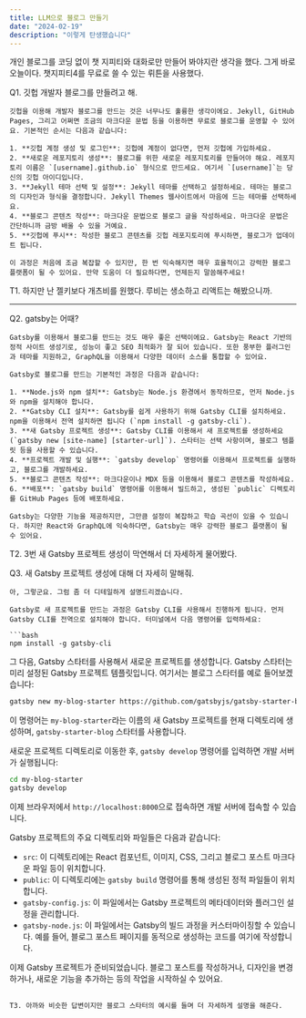 ```yaml
---
title: LLM으로 블로그 만들기
date: "2024-02-19"
description: "이렇게 탄생했습니다"
---
```


개인 블로그를 코딩 없이 챗 지피티와 대화로만 만들어 봐야지란 생각을 했다. 그게 바로 오늘이다. 챗지피티4를 무료로 쓸 수 있는 뤼튼을 사용했다.

Q1. 깃헙 개발자 블로그를 만들려고 해.

```
깃헙을 이용해 개발자 블로그를 만드는 것은 너무나도 훌륭한 생각이에요. Jekyll, GitHub Pages, 그리고 어쩌면 조금의 마크다운 문법 등을 이용하면 무료로 블로그를 운영할 수 있어요. 기본적인 순서는 다음과 같습니다:

1. **깃헙 계정 생성 및 로그인**: 깃헙에 계정이 없다면, 먼저 깃헙에 가입하세요.
2. **새로운 레포지토리 생성**: 블로그를 위한 새로운 레포지토리를 만들어야 해요. 레포지토리 이름은 `[username].github.io` 형식으로 만드세요. 여기서 `[username]`는 당신의 깃헙 아이디입니다.
3. **Jekyll 테마 선택 및 설정**: Jekyll 테마를 선택하고 설정하세요. 테마는 블로그의 디자인과 형식을 결정합니다. Jekyll Themes 웹사이트에서 마음에 드는 테마를 선택하세요.
4. **블로그 콘텐츠 작성**: 마크다운 문법으로 블로그 글을 작성하세요. 마크다운 문법은 간단하니까 금방 배울 수 있을 거예요.
5. **깃헙에 푸시**: 작성한 블로그 콘텐츠를 깃헙 레포지토리에 푸시하면, 블로그가 업데이트 됩니다.

이 과정은 처음에 조금 복잡할 수 있지만, 한 번 익숙해지면 매우 효율적이고 강력한 블로그 플랫폼이 될 수 있어요. 만약 도움이 더 필요하다면, 언제든지 말씀해주세요!

```

T1. 하지만 난 젤키보다 개츠비를 원했다. 루비는 생소하고 리액트는 해봤으니까.

---

Q2. gatsby는 어때?

```
Gatsby를 이용해서 블로그를 만드는 것도 매우 좋은 선택이에요. Gatsby는 React 기반의 정적 사이트 생성기로, 성능이 좋고 SEO 최적화가 잘 되어 있습니다. 또한 풍부한 플러그인과 테마를 지원하고, GraphQL을 이용해서 다양한 데이터 소스를 통합할 수 있어요.

Gatsby로 블로그를 만드는 기본적인 과정은 다음과 같습니다:

1. **Node.js와 npm 설치**: Gatsby는 Node.js 환경에서 동작하므로, 먼저 Node.js와 npm을 설치해야 합니다.
2. **Gatsby CLI 설치**: Gatsby를 쉽게 사용하기 위해 Gatsby CLI를 설치하세요. npm을 이용해서 전역 설치하면 됩니다 (`npm install -g gatsby-cli`).
3. **새 Gatsby 프로젝트 생성**: Gatsby CLI를 이용해서 새 프로젝트를 생성하세요 (`gatsby new [site-name] [starter-url]`). 스타터는 선택 사항이며, 블로그 템플릿 등을 사용할 수 있습니다.
4. **프로젝트 개발 및 실행**: `gatsby develop` 명령어를 이용해서 프로젝트를 실행하고, 블로그를 개발하세요.
5. **블로그 콘텐츠 작성**: 마크다운이나 MDX 등을 이용해서 블로그 콘텐츠를 작성하세요.
6. **배포**: `gatsby build` 명령어를 이용해서 빌드하고, 생성된 `public` 디렉토리를 GitHub Pages 등에 배포하세요.

Gatsby는 다양한 기능을 제공하지만, 그만큼 설정이 복잡하고 학습 곡선이 있을 수 있습니다. 하지만 React와 GraphQL에 익숙하다면, Gatsby는 매우 강력한 블로그 플랫폼이 될 수 있어요.
```

T2. 3번 새 Gatsby 프로젝트 생성이 막연해서 더 자세하게 물어봤다.

Q3. 새 Gatsby 프로젝트 생성에 대해 더 자세히 말해줘.

````
아, 그렇군요. 그럼 좀 더 디테일하게 설명드리겠습니다.

Gatsby로 새 프로젝트를 만드는 과정은 Gatsby CLI를 사용해서 진행하게 됩니다. 먼저 Gatsby CLI를 전역으로 설치해야 합니다. 터미널에서 다음 명령어를 입력하세요:

```bash
npm install -g gatsby-cli
````

그 다음, Gatsby 스타터를 사용해서 새로운 프로젝트를 생성합니다. Gatsby 스타터는 미리 설정된 Gatsby 프로젝트 템플릿입니다. 여기서는 블로그 스타터를 예로 들어보겠습니다:

```bash
gatsby new my-blog-starter https://github.com/gatsbyjs/gatsby-starter-blog
```

이 명령어는 `my-blog-starter`라는 이름의 새 Gatsby 프로젝트를 현재 디렉토리에 생성하며, `gatsby-starter-blog` 스타터를 사용합니다.

새로운 프로젝트 디렉토리로 이동한 후, `gatsby develop` 명령어를 입력하면 개발 서버가 실행됩니다:

```bash
cd my-blog-starter
gatsby develop
```

이제 브라우저에서 `http://localhost:8000`으로 접속하면 개발 서버에 접속할 수 있습니다.

Gatsby 프로젝트의 주요 디렉토리와 파일들은 다음과 같습니다:

- `src`: 이 디렉토리에는 React 컴포넌트, 이미지, CSS, 그리고 블로그 포스트 마크다운 파일 등이 위치합니다.
- `public`: 이 디렉토리에는 `gatsby build` 명령어를 통해 생성된 정적 파일들이 위치합니다.
- `gatsby-config.js`: 이 파일에서는 Gatsby 프로젝트의 메타데이터와 플러그인 설정을 관리합니다.
- `gatsby-node.js`: 이 파일에서는 Gatsby의 빌드 과정을 커스터마이징할 수 있습니다. 예를 들어, 블로그 포스트 페이지를 동적으로 생성하는 코드를 여기에 작성합니다.

이제 Gatsby 프로젝트가 준비되었습니다. 블로그 포스트를 작성하거나, 디자인을 변경하거나, 새로운 기능을 추가하는 등의 작업을 시작하실 수 있어요.

```

T3. 아까와 비슷한 답변이지만 블로그 스타터의 예시를 들며 더 자세하게 설명을 해준다.
```

